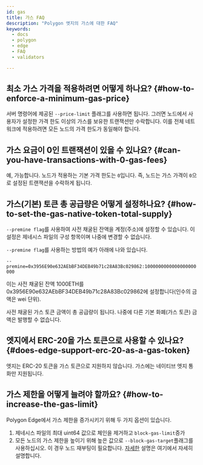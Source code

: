 ```yaml
---
id: gas
title: 가스 FAQ
description: "Polygon 엣지의 가스에 대한 FAQ"
keywords:
  - docs
  - polygon
  - edge
  - FAQ
  - validators

---
```


## 최소 가스 가격을 적용하려면 어떻게 하나요? {#how-to-enforce-a-minimum-gas-price}
서버 명령어에 제공된 `--price-limit` 플래그를 사용하면 됩니다. 그러면 노드에서 사용자가 설정한 가격 한도 이상의 가스를 보유한 트랜잭션만 수락합니다. 이를 전체 네트워크에 적용하려면 모든 노드의 가격 한도가 동일해야 합니다.


## 가스 요금이 0인 트랜잭션이 있을 수 있나요? {#can-you-have-transactions-with-0-gas-fees}
예, 가능합니다. 노드가 적용하는 기본 가격 한도는 `0`입니다. 즉, 노드는 가스 가격이 `0`으로 설정된 트랜잭션을 수락하게 됩니다.

## 가스(기본) 토큰 총 공급량은 어떻게 설정하나요? {#how-to-set-the-gas-native-token-total-supply}

`--premine flag`를 사용하여 사전 채굴된 잔액을 계정(주소)에 설정할 수 있습니다. 이 설정은 제네시스 파일의 구성 항목이며 나중에 변경할 수 없습니다.

`--premine flag`를 사용하는 방법의 예가 아래에 나와 있습니다.

`--premine=0x3956E90e632AEbBF34DEB49b71c28A83Bc029862:1000000000000000000000`

이는 사전 채굴된 잔액 1000ETH를 0x3956E90e632AEbBF34DEB49b71c28A83Bc029862에 설정합니다(인수의 금액은 wei 단위).

사전 채굴된 가스 토큰 금액이 총 공급량이 됩니다. 나중에 다른 기본 화폐(가스 토큰) 금액은 발행할 수 없습니다.

## 엣지에서 ERC-20을 가스 토큰으로 사용할 수 있나요? {#does-edge-support-erc-20-as-a-gas-token}

엣지는 ERC-20 토큰을 가스 토큰으로 지원하지 않습니다. 가스에는 네이티브 엣지 통화만 지원됩니다.

## 가스 제한을 어떻게 늘려야 할까요? {#how-to-increase-the-gas-limit}

Polygon Edge에서 가스 제한을 증가시키기 위해 두 가지 옵션이 있습니다.
1. 제네시스 파일의 최대 uint64 값으로 체인을 제거하고 `block-gas-limit`증가
2. 모든 노드의 가스 제한을 높이기 위해 높은 값으로 `--block-gas-target`플래그를 사용하십시오. 이 경우 노드 재부팅이 필요합니다. [자세한](/docs/edge/architecture/modules/txpool/#block-gas-target) 설명은 여기에서 자세히 설명합니다.